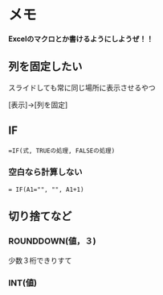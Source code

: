 # メモ

**Excelのマクロとか書けるようにしようぜ！！**



## 列を固定したい

スライドしても常に同じ場所に表示させるやつ

[表示]→[列を固定]



## IF

`=IF(式, TRUEの処理, FALSEの処理)`

### 空白なら計算しない

`= IF(A1="", "", A1+1)`



## 切り捨てなど

### ROUNDDOWN(値，３)

少数３桁できりすて

### INT(値)







